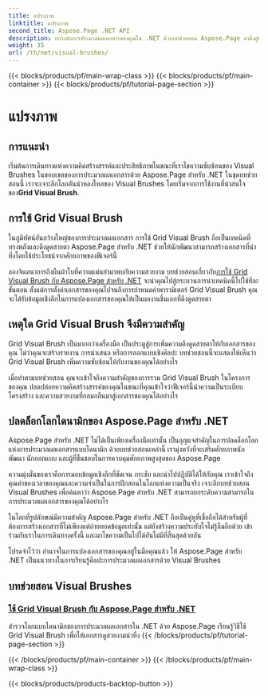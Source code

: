 ```yaml
---
title: แปรงภาพ
linktitle: แปรงภาพ
second_title: Aspose.Page .NET API
description: ยกระดับการประมวลผลเอกสารของคุณใน .NET ด้วยบทช่วยสอน Aspose.Page ดำดิ่งสู่อาณาจักรของ Visual Brushes ซึ่งเป็นเทคนิคการเรียนรู้สำหรับเอกสารที่สวยงามตระการตา
weight: 35
url: /th/net/visual-brushes/
---
```


{{< blocks/products/pf/main-wrap-class >}}
{{< blocks/products/pf/main-container >}}
{{< blocks/products/pf/tutorial-page-section >}}

# แปรงภาพ


## การแนะนำ

 เริ่มต้นการเดินทางแห่งความคิดสร้างสรรค์และประสิทธิภาพในขณะที่เราไขความซับซ้อนของ Visual Brushes ในขอบเขตของการประมวลผลเอกสารด้วย Aspose.Page สำหรับ .NET ในชุดบทช่วยสอนนี้ เราจะเจาะลึกโลกอันน่าหลงใหลของ Visual Brushes โดยเริ่มจากการใช้งานที่น่าสนใจของ**Grid Visual Brush**.

## การใช้ Grid Visual Brush

ในภูมิทัศน์อันกว้างใหญ่ของการประมวลผลเอกสาร การใช้ Grid Visual Brush ถือเป็นเทคนิคที่ทรงพลังและดึงดูดสายตา Aspose.Page สำหรับ .NET ช่วยให้นักพัฒนาสามารถสร้างเอกสารที่น่าทึ่งโดยใช้ประโยชน์จากศักยภาพของฟีเจอร์นี้

 ลองจินตนาการถึงผืนผ้าใบที่ความแม่นยำมาพบกับความสวยงาม บทช่วยสอนเกี่ยวกับ[การใช้ Grid Visual Brush กับ Aspose.Page สำหรับ .NET](./apply-grid-visual-brush/) จะนำคุณไปสู่กระบวนการนำเทคนิคนี้ไปใช้ทีละขั้นตอน ตั้งแต่การตั้งค่าเอกสารของคุณไปจนถึงการกำหนดค่าพารามิเตอร์ Grid Visual Brush คุณจะได้รับข้อมูลเชิงลึกในการแปลงเอกสารของคุณให้เป็นผลงานชิ้นเอกที่ดึงดูดสายตา

## เหตุใด Grid Visual Brush จึงมีความสำคัญ

Grid Visual Brush เป็นมากกว่าเครื่องมือ เป็นประตูสู่การเพิ่มความดึงดูดสายตาให้กับเอกสารของคุณ ไม่ว่าคุณจะสร้างรายงาน การนำเสนอ หรือการออกแบบเชิงศิลปะ บทช่วยสอนนี้จะแสดงให้เห็นว่า Grid Visual Brush เพิ่มความซับซ้อนให้กับงานของคุณได้อย่างไร

เมื่อทำตามบทช่วยสอน คุณจะเข้าใจถึงความสำคัญของการรวม Grid Visual Brush ในโครงการของคุณ ปลดปล่อยความคิดสร้างสรรค์ของคุณในขณะที่คุณเข้าใจว่าฟีเจอร์นี้นำความเป็นระเบียบ โครงสร้าง และความสวยงามที่กลมกลืนมาสู่เอกสารของคุณได้อย่างไร

## ปลดล็อกโลกไดนามิกของ Aspose.Page สำหรับ .NET

Aspose.Page สำหรับ .NET ไม่ได้เป็นเพียงเครื่องมือเท่านั้น เป็นกุญแจสำคัญในการปลดล็อกโลกแห่งการประมวลผลเอกสารแบบไดนามิก ด้วยบทช่วยสอนเหล่านี้ เรามุ่งหวังที่จะเสริมศักยภาพนักพัฒนา นักออกแบบ และผู้ที่ชื่นชอบในการควบคุมศักยภาพสูงสุดของ Aspose.Page

ความมุ่งมั่นของเราคือการมอบข้อมูลเชิงลึกที่ชัดเจน กระชับ และนำไปปฏิบัติได้ให้กับคุณ เราเข้าใจถึงคุณค่าของเวลาของคุณและความจำเป็นในการฝึกสอนในโลกแห่งความเป็นจริง เจาะลึกบทช่วยสอน Visual Brushes เพื่อค้นหาว่า Aspose.Page สำหรับ .NET สามารถยกระดับความสามารถในการประมวลผลเอกสารของคุณได้อย่างไร

ในโลกที่รูปลักษณ์มีความสำคัญ Aspose.Page สำหรับ .NET ถือเป็นคู่หูที่เชื่อถือได้สำหรับผู้ที่ต้องการสร้างเอกสารที่ไม่เพียงแต่ถ่ายทอดข้อมูลเท่านั้น แต่ยังสร้างความประทับใจไม่รู้ลืมอีกด้วย เข้าร่วมกับเราในการเดินทางครั้งนี้ และมาไขความเป็นไปได้อันไม่มีที่สิ้นสุดด้วยกัน

โปรดจำไว้ว่า อำนาจในการแปลงเอกสารของคุณอยู่ในมือคุณแล้ว ให้ Aspose.Page สำหรับ .NET เป็นแนวทางในการเรียนรู้ศิลปะการประมวลผลเอกสารด้วย Visual Brushes
## บทช่วยสอน Visual Brushes
### [ใช้ Grid Visual Brush กับ Aspose.Page สำหรับ .NET](./apply-grid-visual-brush/)
สำรวจโลกแบบไดนามิกของการประมวลผลเอกสารใน .NET ด้วย Aspose.Page เรียนรู้วิธีใช้ Grid Visual Brush เพื่อให้เอกสารดูสวยงามน่าทึ่ง
{{< /blocks/products/pf/tutorial-page-section >}}

{{< /blocks/products/pf/main-container >}}
{{< /blocks/products/pf/main-wrap-class >}}

{{< blocks/products/products-backtop-button >}}
